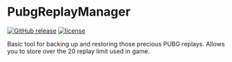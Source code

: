 # PubgReplayManager

[![GitHub release](https://img.shields.io/github/release/kcyoung1997/PubgReplayManager.svg)]()
[![license](https://img.shields.io/github/license/kcyoung1997/pubgreplaymanager.svg)]()

Basic tool for backing up and restoring those precious PUBG replays. Allows you to store over the 20 replay limit used in game.
